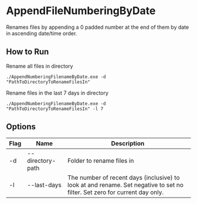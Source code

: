 # AppendFileNumberingByDate
Renames files by appending a 0 padded number at the end of them by date in ascending date/time order.

## How to Run

Rename all files in directory
```
./AppendNumberingFilenameByDate.exe -d "PathToDirectoryToRenameFilesIn"
```

Rename files in the last 7 days in directory
```
./AppendNumberingFilenameByDate.exe -d "PathToDirectoryToRenameFilesIn" -l 7
```

## Options

| Flag | Name | Description |
|-------------|-----------------------|-------------|
| -d | --directory-path | Folder to rename files in |
| -l | --last-days | The number of recent days (inclusive) to look at and rename. Set negative to set no filter. Set zero for current day only. |
